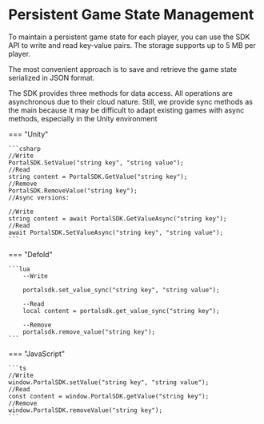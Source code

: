 # Persistent Game State Management
To maintain a persistent game state for each player, you can use the SDK API to write and read key-value pairs. The storage supports up to 5 MB per player.

The most convenient approach is to save and retrieve the game state serialized in JSON format.

The SDK provides three methods for data access. All operations are asynchronous due to their cloud nature. Still, we provide sync methods as the main because it may be difficult to adapt existing games with async methods, especially in the Unity environment

=== "Unity"

	```csharp
	//Write
	PortalSDK.SetValue("string key", "string value");
	//Read
	string content = PortalSDK.GetValue("string key");
	//Remove
	PortalSDK.RemoveValue("string key");
	//Async versions:
	
	//Write
	string content = await PortalSDK.GetValueAsync("string key");
	//Read
	await PortalSDK.SetValueAsync("string key", "string value");
	```

=== "Defold"

	```lua
		--Write
		
		portalsdk.set_value_sync("string key", "string value");

		--Read
		local content = portalsdk.get_value_sync("string key");

		--Remove
		portalsdk.remove_value("string key");
	```


=== "JavaScript"

	```ts
	//Write
	window.PortalSDK.setValue("string key", "string value");
	//Read
	const content = window.PortalSDK.getValue("string key");
	//Remove
	window.PortalSDK.removeValue("string key");
	```